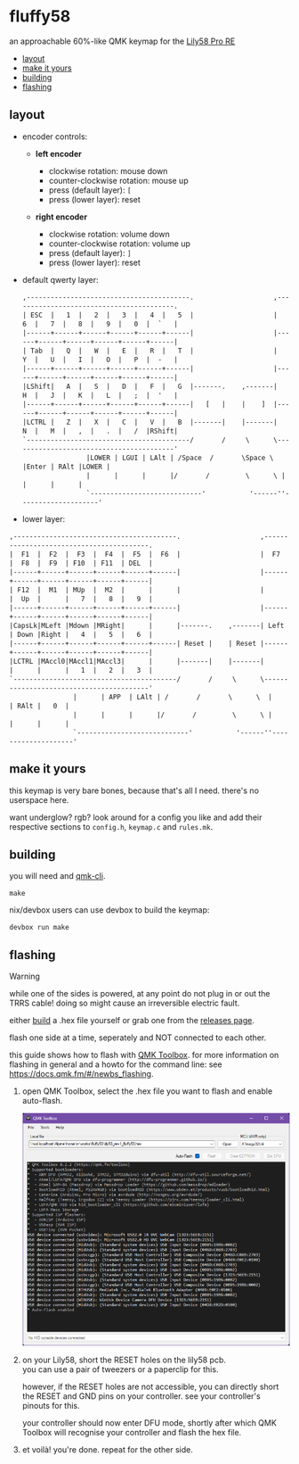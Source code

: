 # fluffy58

an approachable 60%-like QMK keymap for the [Lily58 Pro RE](https://github.com/kissetfall/Lily58-Pro-RE)

- [layout](#layout)
- [make it yours](#make-it-yours)
- [building](#building)
- [flashing](#flashing)

## layout

- encoder controls:

  - **left encoder**
    - clockwise rotation: mouse down
    - counter-clockwise rotation: mouse up
    - press (default layer): `[`
    - press (lower layer): reset

  - **right encoder**
    - clockwise rotation: volume down
    - counter-clockwise rotation: volume up
    - press (default layer): `]`
    - press (lower layer): reset

- default qwerty layer:

  ```text
  ,-----------------------------------------.                    ,-----------------------------------------.
  | ESC  |   1  |   2  |   3  |   4  |   5  |                    |   6  |   7  |   8  |   9  |   0  |  `   |
  |------+------+------+------+------+------|                    |------+------+------+------+------+------|
  | Tab  |   Q  |   W  |   E  |   R  |   T  |                    |   Y  |   U  |   I  |   O  |   P  |  -   |
  |------+------+------+------+------+------|                    |------+------+------+------+------+------|
  |LShift|   A  |   S  |   D  |   F  |   G  |-------.    ,-------|   H  |   J  |   K  |   L  |   ;  |  '   |
  |------+------+------+------+------+------|   [   |    |    ]  |------+------+------+------+------+------|
  |LCTRL |   Z  |   X  |   C  |   V  |   B  |-------|    |-------|   N  |   M  |   ,  |   .  |   /  |RShift|
  `-----------------------------------------/       /     \      \-----------------------------------------'
                  |LOWER | LGUI | LAlt | /Space  /       \Space \  |Enter | RAlt |LOWER |
                  |      |      |      |/       /         \      \ |      |      |      |
                  `----------------------------'           '------''--------------------'
  ```

- lower layer:

```text
,-----------------------------------------.                    ,-----------------------------------------.
|  F1  |  F2  |  F3  |  F4  |  F5  |  F6  |                    |  F7  |  F8  |  F9  | F10  | F11  | DEL  |
|------+------+------+------+------+------|                    |------+------+------+------+------+------|
| F12  |  M1  | MUp  |  M2  |      |      |                    |      |  Up  |      |   7  |   8  |   9  |
|------+------+------+------+------+------|                    |------+------+------+------+------+------|
|CapsLk|MLeft |Mdown |MRight|      |      |-------.    ,-------| Left | Down |Right |   4  |   5  |   6  |
|------+------+------+------+------+------| Reset |    | Reset |------+------+------+------+------+------|
|LCTRL |MAccl0|MAccl1|MAccl3|      |      |-------|    |-------|      |      |      |   1  |   2  |   3  |
`-----------------------------------------/       /     \      \-----------------------------------------'
                |      | APP  | LAlt | /       /       \      \  |      | RAlt |   0  |
                |      |      |      |/       /         \      \ |      |      |      |
                `----------------------------'           '------''--------------------'
```

## make it yours

this keymap is very bare bones, because that's all I need. there's no userspace here.

want underglow? rgb? look around for a config you like and add their respective sections
to `config.h`, `keymap.c` and `rules.mk`.

## building

you will need and [qmk-cli](https://docs.qmk.fm/#/newbs_getting_started?id=set-up-your-environment).

```shell
make
```

nix/devbox users can use devbox to build the keymap:

```shell
devbox run make
```

## flashing

> [!WARNING]
> while one of the sides is powered, at any point do not plug in or out the TRRS cable!
> doing so might cause an irreversible electric fault.

either [build](#building) a .hex file yourself or grab one from the
[releases page](https://github.com/markjoshwel/fluffy58/releases).

flash one side at a time, seperately and NOT connected to each other.

this guide shows how to flash with [QMK Toolbox](https://github.com/qmk/qmk_toolbox).
for more information on flashing in general and a howto for the command line:
see <https://docs.qmk.fm/#/newbs_flashing>.

1. open QMK Toolbox, select the .hex file you want to flash and enable auto-flash.

   ![QMK Toolbox](./imgs/toolbox-0.png)

2. on your Lily58, short the RESET holes on the lily58 pcb.  
   you can use a pair of tweezers or a paperclip for this.

   however, if the RESET holes are not accessible, you can directly short the RESET and
   GND pins on your controller. see your controller's pinouts for this.

   your controller should now enter DFU mode, shortly after which QMK Toolbox will
   recognise your controller and flash the hex file.

3. et voilà! you're done. repeat for the other side.
